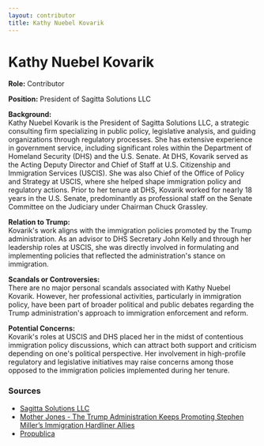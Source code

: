 ```yaml
---
layout: contributor
title: Kathy Nuebel Kovarik
---
```


# Kathy Nuebel Kovarik

**Role:** Contributor

**Position:** President of Sagitta Solutions LLC

**Background:**  
Kathy Nuebel Kovarik is the President of Sagitta Solutions LLC, a strategic consulting firm specializing in public policy, legislative analysis, and guiding organizations through regulatory processes. She has extensive experience in government service, including significant roles within the Department of Homeland Security (DHS) and the U.S. Senate. At DHS, Kovarik served as the Acting Deputy Director and Chief of Staff at U.S. Citizenship and Immigration Services (USCIS). She was also Chief of the Office of Policy and Strategy at USCIS, where she helped shape immigration policy and regulatory actions. Prior to her tenure at DHS, Kovarik worked for nearly 18 years in the U.S. Senate, predominantly as professional staff on the Senate Committee on the Judiciary under Chairman Chuck Grassley.

**Relation to Trump:**  
Kovarik's work aligns with the immigration policies promoted by the Trump administration. As an advisor to DHS Secretary John Kelly and through her leadership roles at USCIS, she was directly involved in formulating and implementing policies that reflected the administration's stance on immigration.

**Scandals or Controversies:**  
There are no major personal scandals associated with Kathy Nuebel Kovarik. However, her professional activities, particularly in immigration policy, have been part of broader political and public debates regarding the Trump administration's approach to immigration enforcement and reform.

**Potential Concerns:**  
Kovarik's roles at USCIS and DHS placed her in the midst of contentious immigration policy discussions, which can attract both support and criticism depending on one's political perspective. Her involvement in high-profile regulatory and legislative initiatives may raise concerns among those opposed to the immigration policies implemented during her tenure.

### Sources
- [Sagitta Solutions LLC](https://sagittaellc.com/)
- [Mother Jones - The Trump Administration Keeps Promoting Stephen Miller’s Immigration Hardliner Allies](https://www.motherjones.com/politics/2019/11/kathy-nuebel-kovarik-stephen-miller-promotion/)
- [Propublica](https://projects.propublica.org/trump-town/staffers/kathy-nuebel-kovarik)
